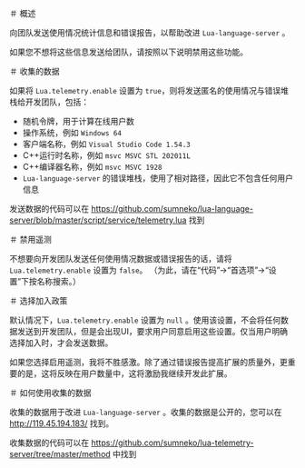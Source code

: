 ＃ 概述

向团队发送使用情况统计信息和错误报告，以帮助改进 `Lua-language-server` 。

如果您不想将这些信息发送给团队，请按照以下说明禁用这些功能。

＃ 收集的数据

如果将 `Lua.telemetry.enable` 设置为 `true`，则将发送匿名的使用情况与错误堆栈给开发团队，包括：

* 随机令牌，用于计算在线用户数
* 操作系统，例如 `Windows 64`
* 客户端名称，例如 `Visual Studio Code 1.54.3`
* C++运行时名称，例如 `msvc MSVC STL 202011L`
* C++编译器名称，例如 `msvc MSVC 1928`
* `Lua-language-server` 的错误堆栈，使用了相对路径，因此它不包含任何用户信息

发送数据的代码可以在 https://github.com/sumneko/lua-language-server/blob/master/script/service/telemetry.lua 找到

＃ 禁用遥测

不想要向开发团队发送任何使用情况数据或错误报告的话，请将 `Lua.telemetry.enable` 设置为 `false`。 （为此，请在“代码”->“首选项”->“设置”下按名称搜索。）

＃ 选择加入政策

默认情况下，``Lua.telemetry.enable`` 设置为 ``null`` 。使用该设置，不会将任何数据发送到开发团队，但是会出现UI，要求用户同意启用这些设置。仅当用户明确选择加入时，才会发送数据。

如果您选择启用遥测，我将不胜感激。除了通过错误报告提高扩展的质量外，更重要的是，这将反映在用户数量中，这将激励我继续开发此扩展。

＃ 如何使用收集的数据

收集的数据用于改进 `Lua-language-server` 。收集的数据是公开的，您可以在 http://119.45.194.183/ 找到。

收集数据的代码可以在 https://github.com/sumneko/lua-telemetry-server/tree/master/method 中找到
